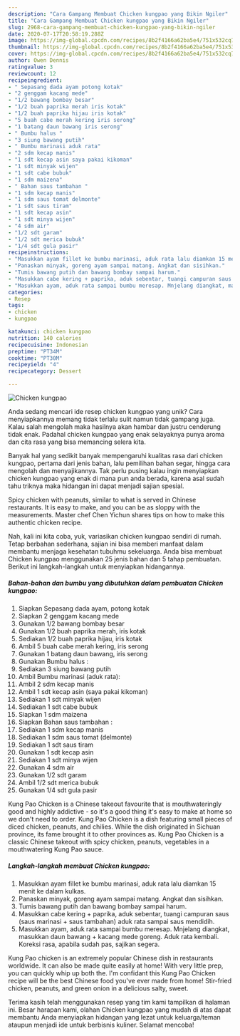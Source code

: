 ```yaml
---
description: "Cara Gampang Membuat Chicken kungpao yang Bikin Ngiler"
title: "Cara Gampang Membuat Chicken kungpao yang Bikin Ngiler"
slug: 2968-cara-gampang-membuat-chicken-kungpao-yang-bikin-ngiler
date: 2020-07-17T20:58:19.288Z
image: https://img-global.cpcdn.com/recipes/8b2f4166a62ba5e4/751x532cq70/chicken-kungpao-foto-resep-utama.jpg
thumbnail: https://img-global.cpcdn.com/recipes/8b2f4166a62ba5e4/751x532cq70/chicken-kungpao-foto-resep-utama.jpg
cover: https://img-global.cpcdn.com/recipes/8b2f4166a62ba5e4/751x532cq70/chicken-kungpao-foto-resep-utama.jpg
author: Owen Dennis
ratingvalue: 3
reviewcount: 12
recipeingredient:
- " Sepasang dada ayam potong kotak"
- "2 genggam kacang mede"
- "1/2 bawang bombay besar"
- "1/2 buah paprika merah iris kotak"
- "1/2 buah paprika hijau iris kotak"
- "5 buah cabe merah kering iris serong"
- "1 batang daun bawang iris serong"
- " Bumbu halus "
- "3 siung bawang putih"
- " Bumbu marinasi aduk rata"
- "2 sdm kecap manis"
- "1 sdt kecap asin saya pakai kikoman"
- "1 sdt minyak wijen"
- "1 sdt cabe bubuk"
- "1 sdm maizena"
- " Bahan saus tambahan "
- "1 sdm kecap manis"
- "1 sdm saus tomat delmonte"
- "1 sdt saus tiram"
- "1 sdt kecap asin"
- "1 sdt minya wijen"
- "4 sdm air"
- "1/2 sdt garam"
- "1/2 sdt merica bubuk"
- "1/4 sdt gula pasir"
recipeinstructions:
- "Masukkan ayam fillet ke bumbu marinasi, aduk rata lalu diamkan 15 menit ke dalam kulkas."
- "Panaskan minyak, goreng ayam sampai matang. Angkat dan sisihkan."
- "Tumis bawang putih dan bawang bombay sampai harum."
- "Masukkan cabe kering + paprika, aduk sebentar, tuangi campuran saus (saus marinasi + saus tambahan) aduk rata sampai saus mendidih."
- "Masukkan ayam, aduk rata sampai bumbu meresap. Mnjelang diangkat, masukkan daun bawang + kacang mede goreng. Aduk rata kembali. Koreksi rasa, apabila sudah pas, sajikan segera."
categories:
- Resep
tags:
- chicken
- kungpao

katakunci: chicken kungpao 
nutrition: 140 calories
recipecuisine: Indonesian
preptime: "PT34M"
cooktime: "PT30M"
recipeyield: "4"
recipecategory: Dessert

---
```



![Chicken kungpao](https://img-global.cpcdn.com/recipes/8b2f4166a62ba5e4/751x532cq70/chicken-kungpao-foto-resep-utama.jpg)

Anda sedang mencari ide resep chicken kungpao yang unik? Cara menyiapkannya memang tidak terlalu sulit namun tidak gampang juga. Kalau salah mengolah maka hasilnya akan hambar dan justru cenderung tidak enak. Padahal chicken kungpao yang enak selayaknya punya aroma dan cita rasa yang bisa memancing selera kita.

Banyak hal yang sedikit banyak mempengaruhi kualitas rasa dari chicken kungpao, pertama dari jenis bahan, lalu pemilihan bahan segar, hingga cara mengolah dan menyajikannya. Tak perlu pusing kalau ingin menyiapkan chicken kungpao yang enak di mana pun anda berada, karena asal sudah tahu triknya maka hidangan ini dapat menjadi sajian spesial.

Spicy chicken with peanuts, similar to what is served in Chinese restaurants. It is easy to make, and you can be as sloppy with the measurements. Master chef Chen Yichun shares tips on how to make this authentic chicken recipe.


Nah, kali ini kita coba, yuk, variasikan chicken kungpao sendiri di rumah. Tetap berbahan sederhana, sajian ini bisa memberi manfaat dalam membantu menjaga kesehatan tubuhmu sekeluarga. Anda bisa membuat Chicken kungpao menggunakan 25 jenis bahan dan 5 tahap pembuatan. Berikut ini langkah-langkah untuk menyiapkan hidangannya.

<!--inarticleads1-->

##### Bahan-bahan dan bumbu yang dibutuhkan dalam pembuatan Chicken kungpao:

1. Siapkan  Sepasang dada ayam, potong kotak
1. Siapkan 2 genggam kacang mede
1. Gunakan 1/2 bawang bombay besar
1. Gunakan 1/2 buah paprika merah, iris kotak
1. Sediakan 1/2 buah paprika hijau, iris kotak
1. Ambil 5 buah cabe merah kering, iris serong
1. Gunakan 1 batang daun bawang, iris serong
1. Gunakan  Bumbu halus :
1. Sediakan 3 siung bawang putih
1. Ambil  Bumbu marinasi (aduk rata):
1. Ambil 2 sdm kecap manis
1. Ambil 1 sdt kecap asin (saya pakai kikoman)
1. Sediakan 1 sdt minyak wijen
1. Sediakan 1 sdt cabe bubuk
1. Siapkan 1 sdm maizena
1. Siapkan  Bahan saus tambahan :
1. Sediakan 1 sdm kecap manis
1. Sediakan 1 sdm saus tomat (delmonte)
1. Sediakan 1 sdt saus tiram
1. Gunakan 1 sdt kecap asin
1. Sediakan 1 sdt minya wijen
1. Gunakan 4 sdm air
1. Gunakan 1/2 sdt garam
1. Ambil 1/2 sdt merica bubuk
1. Gunakan 1/4 sdt gula pasir


Kung Pao Chicken is a Chinese takeout favourite that is mouthwateringly good and highly addictive - so it&#39;s a good thing it&#39;s easy to make at home so we don&#39;t need to order. Kung Pao Chicken is a dish featuring small pieces of diced chicken, peanuts, and chilies. While the dish originated in Sichuan province, its fame brought it to other provinces as. Kung Pao Chicken is a classic Chinese takeout with spicy chicken, peanuts, vegetables in a mouthwatering Kung Pao sauce. 

<!--inarticleads2-->

##### Langkah-langkah membuat Chicken kungpao:

1. Masukkan ayam fillet ke bumbu marinasi, aduk rata lalu diamkan 15 menit ke dalam kulkas.
1. Panaskan minyak, goreng ayam sampai matang. Angkat dan sisihkan.
1. Tumis bawang putih dan bawang bombay sampai harum.
1. Masukkan cabe kering + paprika, aduk sebentar, tuangi campuran saus (saus marinasi + saus tambahan) aduk rata sampai saus mendidih.
1. Masukkan ayam, aduk rata sampai bumbu meresap. Mnjelang diangkat, masukkan daun bawang + kacang mede goreng. Aduk rata kembali. Koreksi rasa, apabila sudah pas, sajikan segera.


Kung Pao chicken is an extremely popular Chinese dish in restaurants worldwide. It can also be made quite easily at home! With very little prep, you can quickly whip up both the. I&#39;m confidant this Kung Pao Chicken recipe will be the best Chinese food you&#39;ve ever made from home! Stir-fried chicken, peanuts, and green onion in a delicious salty, sweet. 

Terima kasih telah menggunakan resep yang tim kami tampilkan di halaman ini. Besar harapan kami, olahan Chicken kungpao yang mudah di atas dapat membantu Anda menyiapkan hidangan yang lezat untuk keluarga/teman ataupun menjadi ide untuk berbisnis kuliner. Selamat mencoba!

